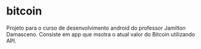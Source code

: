 # bitcoin
Projeto para o curso de desenvolvimento android do professor Jamilton Damasceno.
Consiste em app que msotra o atual valor do Bitcoin utilizando API.